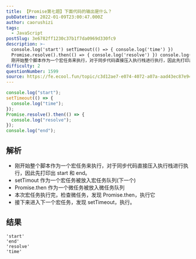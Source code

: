 ```yaml
---
title: 【Promise第七题】下面代码的输出是什么？
pubDatetime: 2022-01-09T23:00:47.000Z
author: caorushizi
tags:
  - JavaScript
postSlug: 3e6782ff1230c37b1f7da0969d330fc9
description: >-
  console.log('start') setTimeout(() => { console.log('time') })
  Promise.resolve().then(() => { console.log('resolve') }) console.log('end') 解析
  刚开始整个脚本作为一个宏任务来执行，对于同步代码直接压入执行栈进行执行，因此先打印出start和end。 setTi
difficulty: 2
questionNumber: 1599
source: https://fe.ecool.fun/topic/c3d12ae7-e074-4072-a07a-aad43ec87e94
---
```


```js
console.log("start");
setTimeout(() => {
  console.log("time");
});
Promise.resolve().then(() => {
  console.log("resolve");
});
console.log("end");
```

## 解析

- 刚开始整个脚本作为一个宏任务来执行，对于同步代码直接压入执行栈进行执行，因此先打印出 start 和 end。
- setTimout 作为一个宏任务被放入宏任务队列(下一个)
- Promise.then 作为一个微任务被放入微任务队列
- 本次宏任务执行完，检查微任务，发现 Promise.then，执行它
- 接下来进入下一个宏任务，发现 setTimeout，执行。

## 结果

```
'start'
'end'
'resolve'
'time'
```
